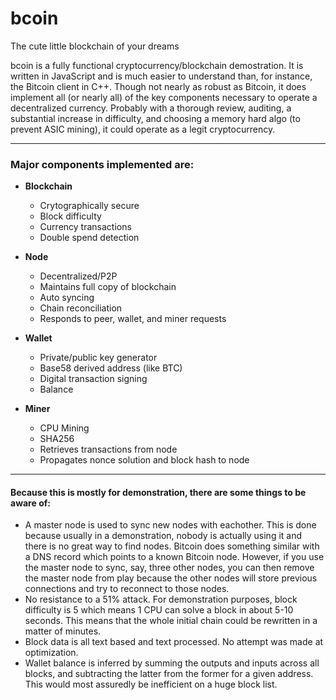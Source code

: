 # bcoin
The cute little blockchain of your dreams

bcoin is a fully functional cryptocurrency/blockchain demostration. It is written in JavaScript and is much easier to understand than, for instance, the Bitcoin client in C++. Though not nearly as robust as Bitcoin, it does implement all (or nearly all) of the key components necessary to operate a decentralized currency. Probably with a thorough review, auditing, a substantial increase in difficulty, and choosing a memory hard algo (to prevent ASIC mining), it could operate as a legit cryptocurrency.

---

### Major components implemented are:
- **Blockchain**
  - Crytographically secure
  - Block difficulty
  - Currency transactions
  - Double spend detection

- **Node**
  - Decentralized/P2P
  - Maintains full copy of blockchain
  - Auto syncing
  - Chain reconciliation
  - Responds to peer, wallet, and miner requests

- **Wallet**
  - Private/public key generator
  - Base58 derived address (like BTC)
  - Digital transaction signing
  - Balance

- **Miner**
  - CPU Mining
  - SHA256
  - Retrieves transactions from node
  - Propagates nonce solution and block hash to node
  
---
  
#### Because this is mostly for demonstration, there are some things to be aware of:
- A master node is used to sync new nodes with eachother. This is done because usually in a demonstration, nobody is actually using it and there is no great way to find nodes. Bitcoin does something similar with a DNS record which points to a known Bitcoin node. However, if you use the master node to sync, say, three other nodes, you can then remove the master node from play because the other nodes will store previous connections and try to reconnect to those nodes.
- No resistance to a 51% attack. For demonstration purposes, block difficulty is 5 which means 1 CPU can solve a block in about 5-10 seconds. This means that the whole initial chain could be rewritten in a matter of minutes.
- Block data is all text based and text processed. No attempt was made at optimization.
- Wallet balance is inferred by summing the outputs and inputs across all blocks, and subtracting the latter from the former for a given address. This would most assuredly be inefficient on a huge block list.
